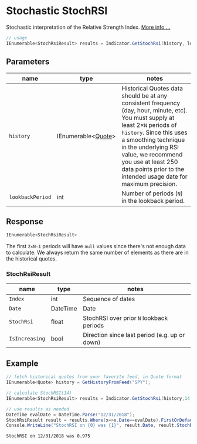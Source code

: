 ﻿# Stochastic StochRSI

Stochastic interpretation of the Relative Strength Index.
[More info ...](https://school.stockcharts.com/doku.php?id=technical_indicators:stochrsi)

``` C#
// usage
IEnumerable<StochRsiResult> results = Indicator.GetStochRsi(history, lookbackPeriod);  
```

## Parameters

| name | type | notes
| -- |-- |--
| `history` | IEnumerable\<[Quote](/GUIDE.md#Quote)\> | Historical Quotes data should be at any consistent frequency (day, hour, minute, etc).  You must supply at least 2×`N` periods of `history`.  Since this uses a smoothing technique in the underlying RSI value, we recommend you use at least 250 data points prior to the intended usage date for maximum precision.
| `lookbackPeriod` | int | Number of periods (`N`) in the lookback period.

## Response

``` C#
IEnumerable<StochRsiResult>
```

The first `2×N-1` periods will have `null` values since there's not enough data to calculate.  We always return the same number of elements as there are in the historical quotes.

### StochRsiResult

| name | type | notes
| -- |-- |--
| `Index` | int | Sequence of dates
| `Date` | DateTime | Date
| `StochRsi` | float | StochRSI over prior `N` lookback periods
| `IsIncreasing` | bool | Direction since last period (e.g. up or down)

## Example

``` C#
// fetch historical quotes from your favorite feed, in Quote format
IEnumerable<Quote> history = GetHistoryFromFeed("SPY");

// calculate StochRSI(14)
IEnumerable<StochRsiResult> results = Indicator.GetStochRsi(history,14);

// use results as needed
DateTime evalDate = DateTime.Parse("12/31/2018");
StochRsiResult result = results.Where(x=>x.Date==evalDate).FirstOrDefault();
Console.WriteLine("StochRSI on {0} was {1}", result.Date, result.StochRsi);
```

``` text
StochRSI on 12/31/2018 was 0.975
```
